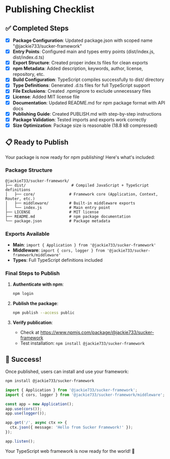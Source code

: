 # Publishing Checklist

## ✅ Completed Steps

- [x] **Package Configuration**: Updated package.json with scoped name "@jackie733/sucker-framework"
- [x] **Entry Points**: Configured main and types entry points (dist/index.js, dist/index.d.ts)
- [x] **Export Structure**: Created proper index.ts files for clean exports
- [x] **npm Metadata**: Added description, keywords, author, license, repository, etc.
- [x] **Build Configuration**: TypeScript compiles successfully to dist/ directory
- [x] **Type Definitions**: Generated .d.ts files for full TypeScript support
- [x] **File Exclusions**: Created .npmignore to exclude unnecessary files
- [x] **License**: Added MIT license file
- [x] **Documentation**: Updated README.md for npm package format with API docs
- [x] **Publishing Guide**: Created PUBLISH.md with step-by-step instructions
- [x] **Package Validation**: Tested imports and exports work correctly
- [x] **Size Optimization**: Package size is reasonable (18.8 kB compressed)

## 📋 Ready to Publish

Your package is now ready for npm publishing! Here's what's included:

### Package Structure

```
@jackie733/sucker-framework/
├── dist/                    # Compiled JavaScript + TypeScript definitions
│   ├── core/               # Framework core (Application, Context, Router, etc.)
│   ├── middleware/         # Built-in middleware exports
│   └── index.js            # Main entry point
├── LICENSE                 # MIT license
├── README.md               # npm package documentation
└── package.json            # Package metadata
```

### Exports Available

- **Main**: `import { Application } from '@jackie733/sucker-framework'`
- **Middleware**: `import { cors, logger } from '@jackie733/sucker-framework/middleware'`
- **Types**: Full TypeScript definitions included

### Final Steps to Publish

1. **Authenticate with npm**:

   ```bash
   npm login
   ```

2. **Publish the package**:

   ```bash
   npm publish --access public
   ```

3. **Verify publication**:
   - Check at https://www.npmjs.com/package/@jackie733/sucker-framework
   - Test installation: `npm install @jackie733/sucker-framework`

## 🎉 Success!

Once published, users can install and use your framework:

```bash
npm install @jackie733/sucker-framework
```

```typescript
import { Application } from '@jackie733/sucker-framework';
import { cors, logger } from '@jackie733/sucker-framework/middleware';

const app = new Application();
app.use(cors());
app.use(logger());

app.get('/', async ctx => {
  ctx.json({ message: 'Hello from Sucker Framework!' });
});

app.listen();
```

Your TypeScript web framework is now ready for the world! 🚀
